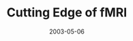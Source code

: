 ---
title: "Cutting Edge of fMRI"
project_id: 
date: 2003-05-06
conference_id: ""
presenters:
   - peter_bandettini
summary: "<p>OHBM 2003 morning symposium, New York</p>"
file: /assets/presentations/T137.ppt
filename: T137.ppt
layout: presentation
---